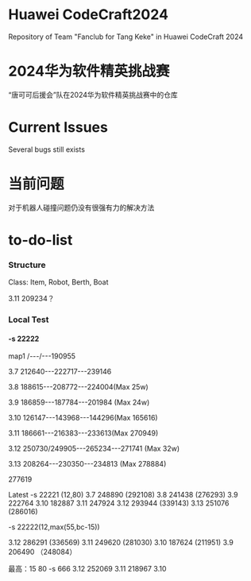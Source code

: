 # Huawei CodeCraft2024
Repository of Team "Fanclub for Tang Keke" in Huawei CodeCraft 2024
# 2024华为软件精英挑战赛
“唐可可后援会”队在2024华为软件精英挑战赛中的仓库

# Current Issues
Several bugs still exists
# 当前问题
对于机器人碰撞问题仍没有很强有力的解决方法
# to-do-list
### Structure

Class: Item, Robot, Berth, Boat

3.11 209234？
### Local Test
#### -s 22222
map1   /---/---190955

3.7 212640---222717---239146

3.8 188615---208772---224004(Max 25w)

3.9 186859---187784---201984 (Max 24w)

3.10 126147---143968---144296(Max 165616)

3.11 186661---216383---233613(Max 270949)

3.12 250730/249905---265234---271741 (Max 32w)

3.13 208264---230350---234813 (Max 278884)

277619


Latest -s 22221 (12,80)
3.7 248890 (292108)
3.8 241438 (276293)
3.9 222764 
3.10 182887 
3.11 247924 
3.12 293944 (339143)
3.13 251076 (286016)

-s 22222(12,max(55,bc-15))

3.12 286291 (336569)
3.11 249620 (281030)
3.10 187624 (211951)
3.9 206490 （248084）

最高：15 80
-s 666
3.12 252069
3.11 218967
3.10 